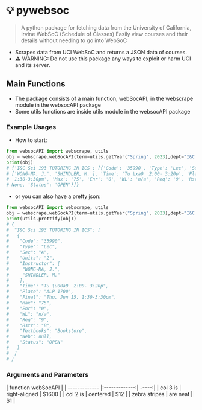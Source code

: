 # **💡 pywebsoc**

> A python package for fetching data from the University of California, Irvine WebSoC (Schedule of Classes)
> Easily view courses and their details without needing to go into WebSoC

- Scrapes data from UCI WebSoC and returns a JSON data of courses.
- :warning: WARNING: Do not use this package any ways to exploit or harm UCI and its server.

## **Main Functions** ##
- The package consists of a main function, webSocAPI, in the webscrape module in the websocAPI package
- Some utils functions are inside utils module in the websocAPI package

### **Example Usages** ##

- How to start:

```python
from websocAPI import webscrape, utils
obj = webscrape.webSocAPI(term=utils.getYear("Spring", 2023),dept="I&C SCI", courseNum="193")
print(obj)
# {'I&C Sci 193 TUTORING IN ICS': [{'Code': '35990', 'Type': 'Lec', 'Sec': 'A', 'Units': '2', 'Instructor': 
# ['WONG-MA, J.', 'SHINDLER, M.'], 'Time': 'Tu \xa0  2:00- 3:20p', 'Place': 'ALP 1700', 'Final': 'Thu, Jun 15,
#  1:30-3:30pm', 'Max': '75', 'Enr': '0', 'WL': 'n/a', 'Req': '9', 'Rstr': 'B', 'Textbooks': 'Bookstore', 'Web': 
# None, 'Status': 'OPEN'}]}
```
- or you can also have a pretty json:
```python
from websocAPI import webscrape, utils
obj = webscrape.webSocAPI(term=utils.getYear("Spring", 2023),dept="I&C SCI", courseNum="193")
print(utils.prettify(obj))
# {
#  "I&C Sci 193 TUTORING IN ICS": [
#   {
#    "Code": "35990",
#    "Type": "Lec",
#    "Sec": "A",
#    "Units": "2",
#    "Instructor": [
#     "WONG-MA, J.",
#     "SHINDLER, M."
#    ],
#    "Time": "Tu \u00a0  2:00- 3:20p",
#    "Place": "ALP 1700",
#    "Final": "Thu, Jun 15, 1:30-3:30pm",
#    "Max": "75",
#    "Enr": "0",
#    "WL": "n/a",
#    "Req": "9",
#    "Rstr": "B",
#    "Textbooks": "Bookstore",
#    "Web": null,
#    "Status": "OPEN"
#   }
#  ]
# }
```

### **Arguments and Parameters** ##

| function webSocAPI |
| ------------- |:-------------:| -----:|
| col 3 is      | right-aligned | $1600 |
| col 2 is      | centered      |   $12 |
| zebra stripes | are neat      |    $1 |
